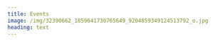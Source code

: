 ```yaml
---
title: Events
image: /img/32390662_1859641730765649_9204859349124513792_o.jpg
heading: text
---
```


